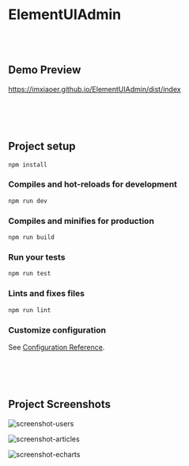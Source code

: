 # ElementUIAdmin

<br/><br/>

## Demo Preview
<a href="https://imxiaoer.github.io/ElementUIAdmin/dist/index" target="_blank">https://imxiaoer.github.io/ElementUIAdmin/dist/index</a>

<br/><br/><br/>

## Project setup
```
npm install
```

### Compiles and hot-reloads for development
```
npm run dev
```

### Compiles and minifies for production
```
npm run build
```

### Run your tests
```
npm run test
```

### Lints and fixes files
```
npm run lint
```

### Customize configuration
See [Configuration Reference](https://cli.vuejs.org/config/).

<br/><br/><br/>

## Project Screenshots

![screenshot-users](https://github.com/imxiaoer/ElementUIAdmin/blob/master/screenshot/screenshot-users.png)

![screenshot-articles](https://github.com/imxiaoer/ElementUIAdmin/blob/master/screenshot/screenshot-articles.png)

![screenshot-echarts](https://github.com/imxiaoer/ElementUIAdmin/blob/master/screenshot/screenshot-charts.png)
